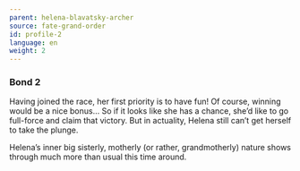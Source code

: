 ```yaml
---
parent: helena-blavatsky-archer
source: fate-grand-order
id: profile-2
language: en
weight: 2
---
```


### Bond 2

Having joined the race, her first priority is to have fun!
Of course, winning would be a nice bonus…
So if it looks like she has a chance, she’d like to go full-force and claim that victory. But in actuality, Helena still can’t get herself to take the plunge.

Helena’s inner big sisterly, motherly (or rather, grandmotherly) nature shows through much more than usual this time around.
